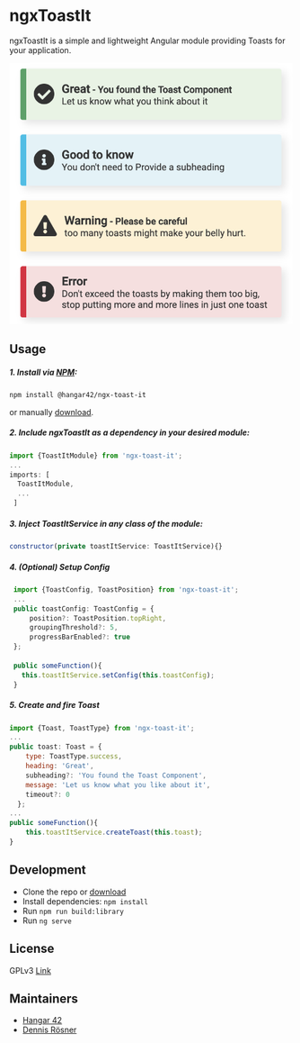 # ngxToastIt

ngxToastIt is a simple and lightweight Angular module providing Toasts for your application.

![toast examples](https://github.com/Hangar42-de/ngx-toast-it/blob/master/src/assets/toast-preview.png)

## Usage

##### 1. Install via [NPM](http://www.npmjs.org):
  ```bash
  npm install @hangar42/ngx-toast-it
  ```
  or manually [download](https://github.com/Hangar42-de/ngx-toast-it/archive/master.zip).

##### 2. Include ngxToastIt as a dependency in your desired module:
  ```javascript
  import {ToastItModule} from 'ngx-toast-it';
  ...
  imports: [
    ToastItModule,
    ...
   ]
  ```

##### 3. Inject ToastItService in any class of the module:
  ```javascript
  constructor(private toastItService: ToastItService){}
  ```

##### 4. (Optional) Setup Config
 ```javascript
  import {ToastConfig, ToastPosition} from 'ngx-toast-it';
  ...
  public toastConfig: ToastConfig = {
      position?: ToastPosition.topRight,
      groupingThreshold?: 5,
      progressBarEnabled?: true
  };
  
  public someFunction(){
    this.toastItService.setConfig(this.toastConfig);
  }
  ```

##### 5. Create and fire Toast
  ```javascript
  import {Toast, ToastType} from 'ngx-toast-it';
  ...
  public toast: Toast = {
      type: ToastType.success,
      heading: 'Great',
      subheading?: 'You found the Toast Component',
      message: 'Let us know what you like about it',
      timeout?: 0
    };
  ...
  public someFunction(){
      this.toastItService.createToast(this.toast);
  }
  ```


## Development

* Clone the repo or [download](https://github.com/Hangar42-de/ngx-toast-it/archive/master.zip)
* Install dependencies: ``npm install``
* Run ``npm run build:library``
* Run ``ng serve``

## License

GPLv3 [Link](https://github.com/Hangar42-de/ngx-toast-it/blob/master/LICENSE/)

## Maintainers

- [Hangar 42](https://hangar42.de)
- [Dennis Rösner](https://rösner.de)
